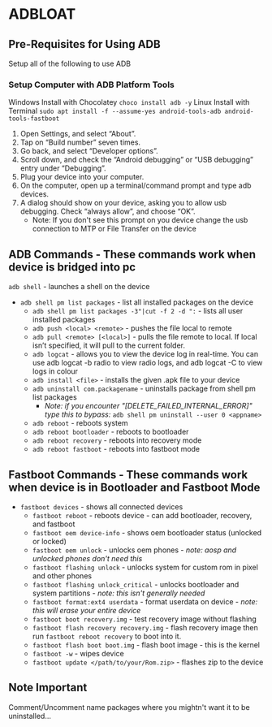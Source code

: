 # ADBLOAT

## Pre-Requisites for Using ADB

Setup all of the following to use ADB

### Setup Computer with ADB Platform Tools

Windows Install with Chocolatey `choco install adb -y`
Linux Install with Terminal `sudo apt install -f --assume-yes android-tools-adb android-tools-fastboot`

1. Open Settings, and select “About”.
2. Tap on “Build number” seven times.
3. Go back, and select “Developer options”.
4. Scroll down, and check the “Android debugging” or “USB debugging” entry under “Debugging”.
5. Plug your device into your computer.
6. On the computer, open up a terminal/command prompt and type adb devices.
7. A dialog should show on your device, asking you to allow usb debugging. Check “always allow”, and choose “OK”.
    - Note: If you don't see this prompt on you device change the usb connection to MTP or File Transfer on the device

## ADB Commands - These commands work when device is bridged into pc

`adb shell` - launches a shell on the device

- `adb shell pm list packages` - list all installed packages on the device
  - `adb shell pm list packages -3"|cut -f 2 -d ":` - lists all user installed packages
  - `adb push <local> <remote>` - pushes the file local to remote
  - `adb pull <remote> [<local>]` - pulls the file remote to local. If local isn’t specified, it will pull to the current folder.
  - `adb logcat` - allows you to view the device log in real-time. You can use adb logcat -b radio to view radio logs, and adb logcat -C to view logs in colour
  - `adb install <file>` - installs the given .apk file to your device
  - `adb uninstall com.packagename` - uninstalls package from shell pm list packages
    - *Note: if you encounter "[DELETE_FAILED_INTERNAL_ERROR]" type this to bypass:* `adb shell pm uninstall --user 0 <appname>`
  - `adb reboot` - reboots system
  - `adb reboot bootloader` - reboots to bootloader
  - `adb reboot recovery` - reboots into recovery mode
  - `adb reboot fastboot` - reboots into fastboot mode

## Fastboot Commands - These commands work when device is in Bootloader and Fastboot Mode

- `fastboot devices` - shows all connected devices
  - `fastboot reboot` - reboots device - can add bootloader, recovery, and fastboot
  - `fastboot oem device-info` - shows oem bootloader status (unlocked or locked)
  - `fastboot oem unlock` - unlocks oem phones - *note: aosp and unlocked phones don't need this*
  - `fastboot flashing unlock` - unlocks system for custom rom in pixel and other phones
  - `fastboot flashing unlock_critical` - unlocks bootloader and system partitions - *note: this isn't generally needed*
  - `fastboot format:ext4 userdata` - format userdata on device - *note: this will erase your entire device*
  - `fastboot boot recovery.img` - test recovery image without flashing
  - `fastboot flash recovery recovery.img` - flash recovery image then run `fastboot reboot recovery` to boot into it.
  - `fastboot flash boot boot.img` - flash boot image - this is the kernel
  - `fastboot -w` - wipes device
  - `fastboot update </path/to/your/Rom.zip>` - flashes zip to the device

## Note Important
Comment/Uncomment name packages where you mightn't want it to be uninstalled...
